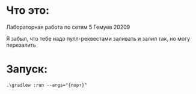 
# Что это:
Лабораторная работа по сетям 5 Гемуев 20209

Я забыл, что тебе надо пулл-реквестами заливать и залил так,
но могу перезалить

# Запуск:
    .\gradlew :run --args="{порт}"
